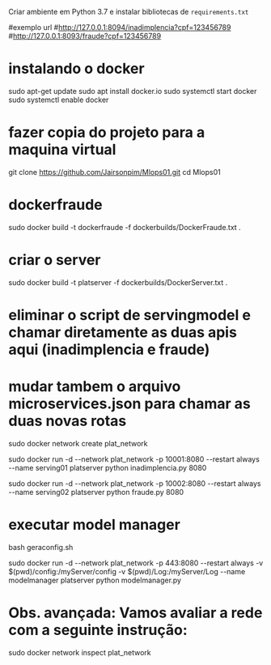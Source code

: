 Criar ambiente em Python 3.7 e instalar bibliotecas de `requirements.txt`

#exemplo url
#http://127.0.0.1:8094/inadimplencia?cpf=123456789
#http://127.0.0.1:8093/fraude?cpf=123456789

# instalando o docker
sudo apt-get update
sudo apt install docker.io
sudo systemctl start docker
sudo systemctl enable docker

# fazer copia do projeto para a maquina virtual
git clone https://github.com/Jairsonpim/Mlops01.git
cd Mlops01

# dockerfraude
sudo docker build -t dockerfraude -f dockerbuilds/DockerFraude.txt .

# criar o server
sudo docker build -t platserver -f dockerbuilds/DockerServer.txt .

# eliminar o script de servingmodel e chamar diretamente as duas apis aqui (inadimplencia e fraude)
# mudar tambem o arquivo microservices.json para chamar as duas novas rotas
sudo docker network create plat_network 

sudo docker run -d --network plat_network -p 10001:8080 --restart always --name serving01 platserver python inadimplencia.py 8080

sudo docker run -d --network plat_network -p 10002:8080 --restart always --name serving02 platserver python fraude.py 8080

# executar model manager
bash geraconfig.sh

sudo docker run -d --network plat_network -p 443:8080 --restart always -v $(pwd)/config:/myServer/config -v $(pwd)/Log:/myServer/Log --name modelmanager platserver python modelmanager.py

# Obs. avançada: Vamos avaliar a rede com a seguinte instrução:
sudo docker network inspect plat_network
